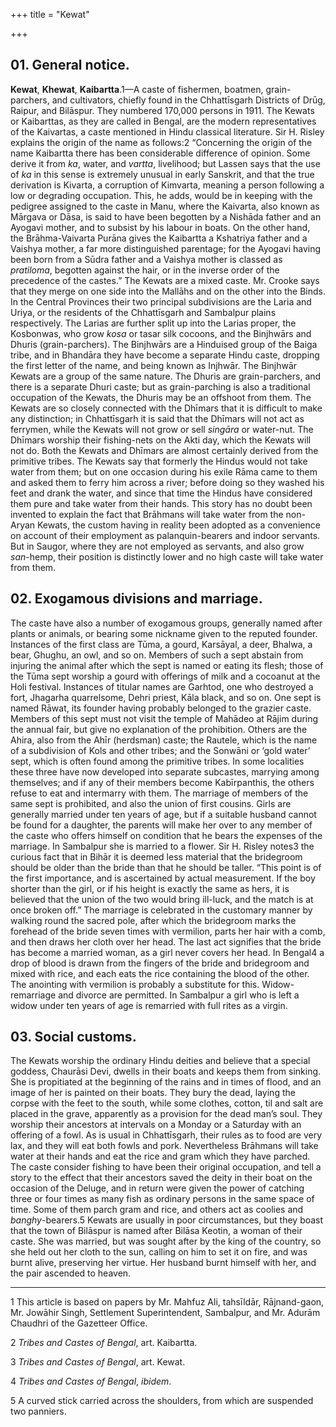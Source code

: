 +++
title = "Kewat"

+++



## 01. General notice.



**Kewat**, **Khewat**, **Kaibartta**.1—A caste of fishermen, boatmen, grain-parchers, and cultivators, chiefly found in the Chhattīsgarh Districts of Drūg, Raipur, and Bilāspur. They numbered 170,000 persons in 1911. The Kewats or Kaibarttas, as they are called in Bengal, are the modern representatives of the Kaivartas, a caste mentioned in Hindu classical literature. Sir H. Risley explains the origin of the name as follows:2 “Concerning the origin of the name Kaibartta there has been considerable difference of opinion. Some derive it from *ka*, water, and *vartta*, livelihood; but Lassen says that the use of *ka* in this sense is extremely unusual in early Sanskrit, and that the true derivation is Kivarta, a corruption of Kimvarta, meaning a person following a low or degrading occupation. This, he adds, would be in keeping with the pedigree assigned to the caste in Manu, where the Kaivarta, also known as Mārgava or Dāsa, is said to have been begotten by a Nishāda father and an Ayogavi mother, and to subsist by his labour in boats. On the other hand, the Brāhma-Vaivarta Purāna gives the Kaibartta a Kshatriya father and a Vaishya mother, a far more distinguished parentage; for the Ayogavi having been born from a Sūdra father and a Vaishya mother is classed as *pratiloma*, begotten against the hair, or in the inverse order of the precedence of the castes.” The Kewats are a mixed caste. Mr. Crooke says that they merge on one side into the Mallāhs and on the other into the Binds. In the Central Provinces their two principal subdivisions are the Laria and Uriya, or the residents of the Chhattīsgarh and Sambalpur plains respectively. The Larias are further split up into the Larias proper, the Kosbonwas, who grow *kosa* or tasar silk cocoons, and the Binjhwārs and Dhuris \(grain-parchers\). The Binjhwārs are a Hinduised group of the Baiga tribe, and in Bhandāra they have become a separate Hindu caste, dropping the first letter of the name, and being known as Injhwār. The Binjhwār Kewats are a group of the same nature. The Dhuris are grain-parchers, and there is a separate Dhuri caste; but as grain-parching is also a traditional occupation of the Kewats, the Dhuris may be an offshoot from them. The Kewats are so closely connected with the Dhīmars that it is difficult to make any distinction; in Chhattīsgarh it is said that the Dhīmars will not act as ferrymen, while the Kewats will not grow or sell *singāra* or water-nut. The Dhīmars worship their fishing-nets on the Akti day, which the Kewats will not do. Both the Kewats and Dhīmars are almost certainly derived from the primitive tribes. The Kewats say that formerly the Hindus would not take water from them; but on one occasion during his exile Rāma came to them and asked them to ferry him across a river; before doing so they washed his feet and drank the water, and since that time the Hindus have considered them pure and take water from their hands. This story has no doubt been invented to explain the fact that Brāhmans will take water from the non-Aryan Kewats, the custom having in reality been adopted as a convenience on account of their employment as palanquin-bearers and indoor servants. But in Saugor, where they are not employed as servants, and also grow *san*-hemp, their position is distinctly lower and no high caste will take water from them.





## 02. Exogamous divisions and marriage.



The caste have also a number of exogamous groups, generally named after plants or animals, or bearing some nickname given to the reputed founder. Instances of the first class are Tūma, a gourd, Karsāyal, a deer, Bhalwa, a bear, Ghughu, an owl, and so on. Members of such a sept abstain from injuring the animal after which the sept is named or eating its flesh; those of the Tūma sept worship a gourd with offerings of milk and a cocoanut at the Holi festival. Instances of titular names are Garhtod, one who destroyed a fort, Jhagarha quarrelsome, Dehri priest, Kāla black, and so on. One sept is named Rāwat, its founder having probably belonged to the grazier caste. Members of this sept must not visit the temple of Mahādeo at Rājim during the annual fair, but give no explanation of the prohibition. Others are the Ahira, also from the Ahīr \(herdsman\) caste; the Rautele, which is the name of a subdivision of Kols and other tribes; and the Sonwāni or ‘gold water’ sept, which is often found among the primitive tribes. In some localities these three have now developed into separate subcastes, marrying among themselves; and if any of their members become Kabīrpanthis, the others refuse to eat and intermarry with them. The marriage of members of the same sept is prohibited, and also the union of first cousins. Girls are generally married under ten years of age, but if a suitable husband cannot be found for a daughter, the parents will make her over to any member of the caste who offers himself on condition that he bears the expenses of the marriage. In Sambalpur she is married to a flower. Sir H. Risley notes3 the curious fact that in Bihār it is deemed less material that the bridegroom should be older than the bride than that he should be taller. “This point is of the first importance, and is ascertained by actual measurement. If the boy shorter than the girl, or if his height is exactly the same as hers, it is believed that the union of the two would bring ill-luck, and the match is at once broken off.” The marriage is celebrated in the customary manner by walking round the sacred pole, after which the bridegroom marks the forehead of the bride seven times with vermilion, parts her hair with a comb, and then draws her cloth over her head. The last act signifies that the bride has become a married woman, as a girl never covers her head. In Bengal4 a drop of blood is drawn from the fingers of the bride and bridegroom and mixed with rice, and each eats the rice containing the blood of the other. The anointing with vermilion is probably a substitute for this. Widow-remarriage and divorce are permitted. In Sambalpur a girl who is left a widow under ten years of age is remarried with full rites as a virgin.





## 03. Social customs.



The Kewats worship the ordinary Hindu deities and believe that a special goddess, Chaurāsi Devi, dwells in their boats and keeps them from sinking. She is propitiated at the beginning of the rains and in times of flood, and an image of her is painted on their boats. They bury the dead, laying the corpse with the feet to the south, while some clothes, cotton, til and salt are placed in the grave, apparently as a provision for the dead man’s soul. They worship their ancestors at intervals on a Monday or a Saturday with an offering of a fowl. As is usual in Chhattīsgarh, their rules as to food are very lax, and they will eat both fowls and pork. Nevertheless Brāhmans will take water at their hands and eat the rice and gram which they have parched. The caste consider fishing to have been their original occupation, and tell a story to the effect that their ancestors saved the deity in their boat on the occasion of the Deluge, and in return were given the power of catching three or four times as many fish as ordinary persons in the same space of time. Some of them parch gram and rice, and others act as coolies and *banghy*-bearers.5 Kewats are usually in poor circumstances, but they boast that the town of Bilāspur is named after Bilāsa Keotin, a woman of their caste. She was married, but was sought after by the king of the country, so she held out her cloth to the sun, calling on him to set it on fire, and was burnt alive, preserving her virtue. Her husband burnt himself with her, and the pair ascended to heaven. 





* * *

1 This article is based on papers by Mr. Mahfuz Ali, tahsīldār, Rājnand-gaon, Mr. Jowāhir Singh, Settlement Superintendent, Sambalpur, and Mr. Adurām Chaudhri of the Gazetteer Office.

2 *Tribes and Castes of Bengal*, art. Kaibartta.

3 *Tribes and Castes of Bengal*, art. Kewat.

4 *Tribes and Castes of Bengal*, *ibidem*.

5 A curved stick carried across the shoulders, from which are suspended two panniers.




